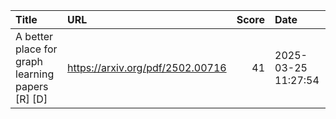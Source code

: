 | Title                                            | URL                              |   Score | Date                |
|:-------------------------------------------------|:---------------------------------|--------:|:--------------------|
| A better place for graph learning papers [R] [D] | https://arxiv.org/pdf/2502.00716 |      41 | 2025-03-25 11:27:54 |